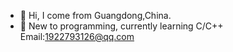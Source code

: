 - 👋 Hi, I come from Guangdong,China.
- 🌱 New to programming, currently learning C/C++
Email:1922793126@qq.com
